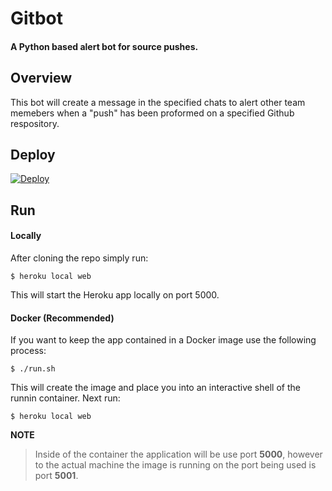 # Gitbot
#### A Python based alert bot for source pushes.

## Overview
This bot will create a message in the specified chats to alert other team memebers when a "push" has been proformed on a specified Github respository.

## Deploy
[![Deploy](https://www.herokucdn.com/deploy/button.svg)](https://heroku.com/deploy)

## Run
#### Locally
After cloning the repo simply run:
```
$ heroku local web
```
This will start the Heroku app locally on port 5000.

#### Docker (Recommended)
If you want to keep the app contained in a Docker image use the following process:

```
$ ./run.sh
```
This will create the image and place you into an interactive shell of the runnin container. Next run:
```
$ heroku local web
```
**NOTE**
> Inside of the container the application will be use port **5000**, however to the actual machine the image is running on the port being used is port **5001**.
